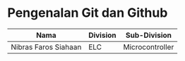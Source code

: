 # Pengenalan Git dan Github

| Nama | Division | Sub-Division |
| ----- | ---------- | ---------- |
| Nibras Faros Siahaan | ELC | Microcontroller |
